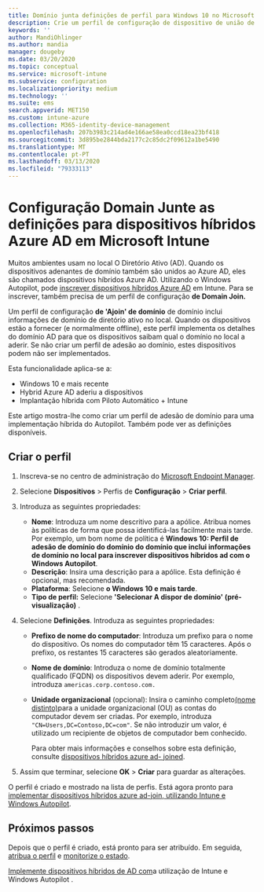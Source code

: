 ```yaml
---
title: Domínio junta definições de perfil para Windows 10 no Microsoft Intune - Azure Microsoft Docs
description: Crie um perfil de configuração de dispositivo de união de domínio para dispositivos híbridos azure aD. Utilize este perfil para implementar informações de domínio ative diretório no local para dispositivos aprovisionados com o Windows Autopilot e microsoft Intune.
keywords: ''
author: MandiOhlinger
ms.author: mandia
manager: dougeby
ms.date: 03/20/2020
ms.topic: conceptual
ms.service: microsoft-intune
ms.subservice: configuration
ms.localizationpriority: medium
ms.technology: ''
ms.suite: ems
search.appverid: MET150
ms.custom: intune-azure
ms.collection: M365-identity-device-management
ms.openlocfilehash: 207b3983c214ad4e166ae58ea0ccd18ea23bf418
ms.sourcegitcommit: 3d895be2844bda2177c2c85dc2f09612a1be5490
ms.translationtype: MT
ms.contentlocale: pt-PT
ms.lasthandoff: 03/13/2020
ms.locfileid: "79333113"
---
```

# <a name="configuration-domain-join-settings-for-hybrid-azure-ad-joined-devices-in-microsoft-intune"></a>Configuração Domain Junte as definições para dispositivos híbridos Azure AD em Microsoft Intune

Muitos ambientes usam no local O Diretório Ativo (AD). Quando os dispositivos adenantes de domínio também são unidos ao Azure AD, eles são chamados dispositivos híbridos Azure AD. Utilizando o Windows Autopilot, pode [inscrever dispositivos híbridos Azure AD](../enrollment/windows-autopilot-hybrid.md) em Intune. Para se inscrever, também precisa de um perfil de configuração **de Domain Join.**

Um perfil de configuração **de 'Ajoin' de domínio** de domínio inclui informações de domínio de diretório ativo no local. Quando os dispositivos estão a fornecer (e normalmente offline), este perfil implementa os detalhes do domínio AD para que os dispositivos saibam qual o domínio no local a aderir. Se não criar um perfil de adesão ao domínio, estes dispositivos podem não ser implementados.

Esta funcionalidade aplica-se a:

- Windows 10 e mais recente
- Hybrid Azure AD aderiu a dispositivos
- Implantação híbrida com Piloto Automático + Intune

Este artigo mostra-lhe como criar um perfil de adesão de domínio para uma implementação híbrida do Autopilot. Também pode ver as definições disponíveis.

## <a name="create-the-profile"></a>Criar o perfil

1. Inscreva-se no centro de administração do [Microsoft Endpoint Manager](https://go.microsoft.com/fwlink/?linkid=2109431).
2. Selecione **Dispositivos** > Perfis de **Configuração** > **Criar perfil**.
3. Introduza as seguintes propriedades:

    - **Nome**: Introduza um nome descritivo para a apólice. Atribua nomes às políticas de forma que possa identificá-las facilmente mais tarde. Por exemplo, um bom nome de política é **Windows 10: Perfil de adesão de domínio do domínio do domínio que inclui informações de domínio no local para inscrever dispositivos híbridos ad com o Windows Autopilot**.
    - **Descrição**: Insira uma descrição para a apólice. Esta definição é opcional, mas recomendada.
    - **Plataforma**: Selecione **o Windows 10 e mais tarde**.
    - **Tipo de perfil:** Selecione **'Selecionar A dispor de domínio' (pré-visualização)** .

4. Selecione **Definições**. Introduza as seguintes propriedades:

    - **Prefixo de nome do computador**: Introduza um prefixo para o nome do dispositivo. Os nomes do computador têm 15 caracteres. Após o prefixo, os restantes 15 caracteres são gerados aleatoriamente.
    - **Nome de domínio**: Introduza o nome de domínio totalmente qualificado (FQDN) os dispositivos devem aderir. Por exemplo, introduza `americas.corp.contoso.com.`
    - **Unidade organizacional** (opcional): Insira o caminho completo[(nome distinto)](https://docs.microsoft.com/windows/win32/ad/object-names-and-identities#distinguished-name)para a unidade organizacional (OU) as contas do computador devem ser criadas. Por exemplo, introduza `"CN=Users,DC=Contoso,DC=com"`. Se não introduzir um valor, é utilizado um recipiente de objetos de computador bem conhecido.

      Para obter mais informações e conselhos sobre esta definição, consulte [dispositivos híbridos azure ad- joined](../enrollment/windows-autopilot-hybrid.md).

5. Assim que terminar, selecione **OK** > **Criar** para guardar as alterações.

O perfil é criado e mostrado na lista de perfis. Está agora pronto para [implementar dispositivos híbridos azure ad-join, utilizando Intune e Windows Autopilot](../enrollment/windows-autopilot-hybrid.md).

## <a name="next-steps"></a>Próximos passos

Depois que o perfil é criado, está pronto para ser atribuído. Em seguida, [atribua o perfil](device-profile-assign.md) e [monitorize o estado](device-profile-monitor.md).

[Implemente dispositivos híbridos de AD com](../enrollment/windows-autopilot-hybrid.md)a utilização de Intune e Windows Autopilot .
